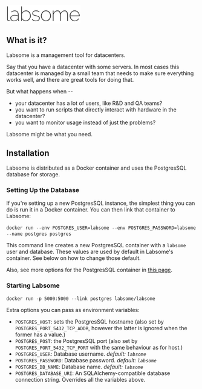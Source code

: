 ![image](img/logo.png)

## What is it?

Labsome is a management tool for datacenters.

Say that you have a datacenter with some servers. In most cases this datacenter is managed by a small team that needs to make sure everything works well, and there are great tools for doing that.

But what happens when --

* your datacenter has a lot of users, like R&D and QA teams?
* you want to run scripts that directly interact with hardware in the datacenter?
* you want to monitor usage instead of just the problems?

Labsome might be what you need.

## Installation

Labsome is distributed as a Docker container and uses the PostgresSQL database for storage.

### Setting Up the Database

If you're setting up a new PostgresSQL instance, the simplest thing you can do is run it in a Docker container. You can then link that container to Labsome:

    docker run --env POSTGRES_USER=labsome --env POSTGRES_PASSWORD=labsome --name postgres postgres

This command line creates a new PostgresSQL container with a `labsome` user and database.
These values are used by default in Labsome's container. See below on how to change those default.

Also, see more options for the PostgresSQL container in [this page](https://hub.docker.com/_/postgres/).

### Starting Labsome

    docker run -p 5000:5000 --link postgres labsome/labsome

Extra options you can pass as environment variables:

* `POSTGRES_HOST`: sets the PostgresSQL hostname (also set by `POSTGRES_PORT_5432_TCP_ADDR`, however the latter is ignored when the former has a value.)
* `POSTGRES_POST`: the PostgresSQL port (also set by `POSTGRES_PORT_5432_TCP_PORT` with the same behaviour as for host.)
* `POSTGRES_USER`: Database username. *default: `labsome`*
* `POSTGRES_PASSWORD`: Database password. *default: `labsome`*
* `POSTGRES_DB_NAME`: Database name. *default: `labsome`*
* `POSTGRES_DATABASE_URI`: An SQLAlchemy-compatible database connection string. Overrides all the variables above.
